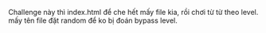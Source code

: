 Challenge này thì index.html để che hết mấy file kia, rồi chơi từ từ theo level. mấy tên file đặt random để ko bị đoán bypass level.
